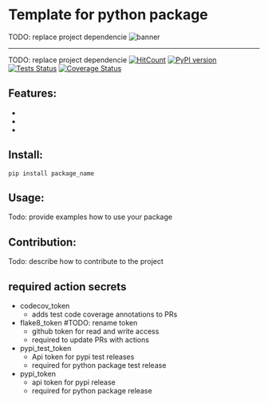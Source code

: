 # Template for python package
TODO: replace project dependencie
![banner](https://bmeyn.github.io/temp_python_pkg/docs/images/project-banner.png)

*****
TODO: replace project dependencie
[![HitCount](https://hits.dwyl.com/BMeyn/temp_python_package.svg?style=flat-square)](http://hits.dwyl.com/BMeyn/temp_python_package)
[![PyPI version](https://badge.fury.io/py/BMeyn.svg)](https://badge.fury.io/py)
[![Tests Status](https://bmeyn.github.io/temp_python_pkg/docs/badget/tests-badget.svg?dummy=8484744)](https://smarie.github.io/python-genbadge/reports/junit/report.html)
[![Coverage Status](https://bmeyn.github.io/temp_python_pkg/docs/badget/coverage-badget.svg?dummy=8484744)](https://github.com/BMeyn/temp_python_pkg)

## Features:
-
-
-

## Install:

```
pip install package_name
```

## Usage:

Todo: provide examples how to use your package

## Contribution:

Todo: describe how to contribute to the project

## required action secrets
- codecov_token
  - adds test code coverage annotations to PRs
- flake8_token #TODO: rename token
  - github token for read and write access 
  - required to update PRs with actions
- pypi_test_token
  - Api token for pypi test releases
  - required for python package test release
- pypi_token
  - api token for pypi release
  - required for python package release
